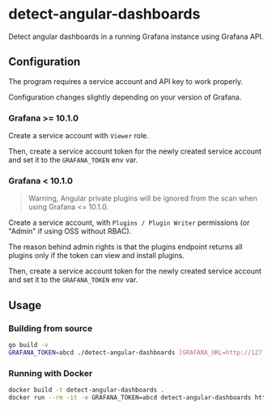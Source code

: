 # detect-angular-dashboards

Detect angular dashboards in a running Grafana instance using Grafana API.

## Configuration

The program requires a service account and API key to work properly.

Configuration changes slightly depending on your version of Grafana.

### Grafana >= 10.1.0

Create a service account with `Viewer` role.

Then, create a service account token for the newly created service account and set it to the `GRAFANA_TOKEN` env var.

### Grafana < 10.1.0

> Warning, Angular private plugins will be ignored from the scan when using Grafana <= 10.1.0.

Create a service account, with `Plugins / Plugin Writer` permissions (or "Admin" if using OSS without RBAC).

The reason behind admin rights is that the plugins endpoint returns all plugins only if the token can view and install plugins.

Then, create a service account token for the newly created service account and set it to the `GRAFANA_TOKEN` env var.

## Usage

### Building from source

```bash
go build -v
GRAFANA_TOKEN=abcd ./detect-angular-dashboards [GRAFANA_URL=http://127.0.0.1:3000/api]
```

### Running with Docker
```bash
docker build -t detect-angular-dashboards .
docker run --rm -it -e GRAFANA_TOKEN=abcd detect-angular-dashboards http://172.17.0.1:3000/api
```

